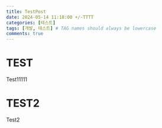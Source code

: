 ```yaml
---
title: TestPost
date: 2024-05-14 11:18:00 +/-TTTT
categories: [테스트]
tags: [개발, 테스트] # TAG names should always be lowercase
comments: true
---
```


# TEST

Test11111

# TEST2

Test2
